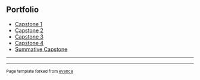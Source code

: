 ## Portfolio


- [Capstone 1](https://github.com/klchee12/Associate-Data-Analysis/blob/master/Dashboard%201.pdf)
- [Capstone 2](https://github.com/klchee12/Associate-Data-Analysis/blob/master/Dashboard%202.pdf)
- [Capstone 3](https://github.com/klchee12/Associate-Data-Analysis/blob/master/Capstone3%20project.pbix)
- [Capstone 4](https://github.com/klchee12/Associate-Data-Analysis/blob/master/Capstone%204.pdf)
- [Summative Capstone](https://github.com/klchee12/Associate-Data-Analysis/blob/master/Summative%20Project.pbix)

---




---
<p style="font-size:11px">Page template forked from <a href="https://github.com/evanca/quick-portfolio">evanca</a></p>
<!-- Remove above link if you don't want to attibute -->
